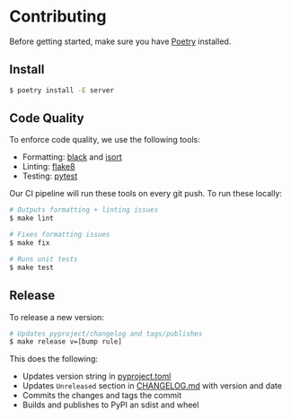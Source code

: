 # Contributing

Before getting started, make sure you have [Poetry](https://poetry.eustace.io/docs/#installation) installed.

## Install
```bash
$ poetry install -E server
```

## Code Quality
To enforce code quality, we use the following tools:
* Formatting: [black](https://black.readthedocs.io/en/stable/) and [isort](https://isort.readthedocs.io/en/latest/)
* Linting: [flake8](http://flake8.pycqa.org/en/latest/)
* Testing: [pytest](https://docs.pytest.org/en/latest/)

Our CI pipeline will run these tools on every git push. To run these locally:
```bash
# Outputs formatting + linting issues
$ make lint

# Fixes formatting issues
$ make fix

# Runs unit tests
$ make test
```

## Release
To release a new version:
```bash
# Updates pyproject/changelog and tags/publishes
$ make release v=[bump rule]
```

This does the following:
* Updates version string in [pyproject.toml](pyproject.toml)
* Updates `Unreleased` section in [CHANGELOG.md](CHANGELOG.md) with version and date
* Commits the changes and tags the commit
* Builds and publishes to PyPI an sdist and wheel